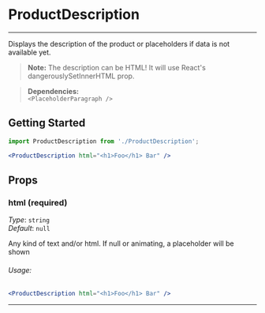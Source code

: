 # ProductDescription
---

Displays the description of the product or placeholders if data is not available yet.

> **Note:** The description can be HTML! It will use React's dangerouslySetInnerHTML prop.

> **Dependencies:**   
> `<PlaceholderParagraph />`


## Getting Started

```jsx
import ProductDescription from './ProductDescription';

<ProductDescription html="<h1>Foo</h1> Bar" />
```

## Props

### html (required)

_Type_: `string`  
_Default_: `null`  

Any kind of text and/or html. If null or animating, a placeholder will be shown

###### Usage:

```jsx
<ProductDescription html="<h1>Foo</h1> Bar" />
```

---
